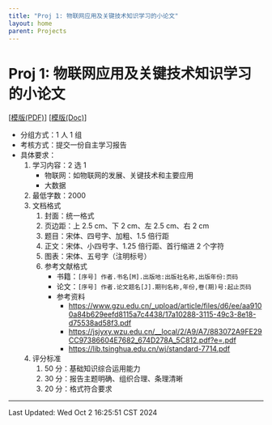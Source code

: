 ```yaml
---
title: "Proj 1: 物联网应用及关键技术知识学习的小论文"
layout: home
parent: Projects
---
```


# Proj 1: 物联网应用及关键技术知识学习的小论文 

\[[模版(PDF)](./docs/学号-姓名-自主学习项目1.pdf)\] \[[模版(Doc)](./docs/学号-姓名-自主学习项目1.doc)\] 

- 分组方式：1 人 1 组
- 考核方式：提交一份自主学习报告
- 具体要求：
	1. 学习内容：2 选 1
		- 物联网：如物联网的发展、关键技术和主要应用
		- 大数据
	2. 最低字数：2000
	3. 文档格式
		1. 封面：统一格式
		2. 页边距：上 2.5 cm、下 2 cm、左 2.5 cm、右 2 cm
		3. 题目：宋体、四号字、加粗、1.5 倍行距
		4. 正文：宋体、小四号字、1.25 倍行距、首行缩进 2 个字符
		5. 图表：宋体、五号字（注明标号）
		6. 参考文献格式
			- 书籍：`[序号] 作者.书名[M].出版地:出版社名称,出版年份:页码`
			- 论文：`[序号] 作者.论文题名[J].期刊名称,年份,卷(期)号:起止页码`
			- 参考资料
				- <https://www.gzu.edu.cn/_upload/article/files/d6/ee/aa9100a84b629eefd8115a7c4438/17a10288-3115-49c3-8e18-d75538ad58f3.pdf>
				- <https://jsjyxy.wzu.edu.cn/__local/2/A9/A7/883072A9FE29CC97386604E7682_674D278A_5C812.pdf?e=.pdf>
				- <https://lib.tsinghua.edu.cn/wj/standard-7714.pdf>
	4. 评分标准
		1. 50 分：基础知识综合运用能力
		2. 30 分：报告主题明确、组织合理、条理清晰
		3. 20 分：格式符合要求

---

Last Updated: Wed Oct  2 16:25:51 CST 2024

